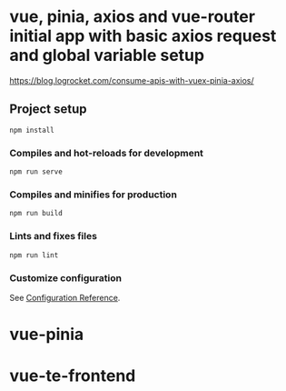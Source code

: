 # vue, pinia, axios and vue-router initial app with basic axios request and global variable setup 
https://blog.logrocket.com/consume-apis-with-vuex-pinia-axios/

## Project setup
```
npm install
```

### Compiles and hot-reloads for development
```
npm run serve
```

### Compiles and minifies for production
```
npm run build
```

### Lints and fixes files
```
npm run lint
```

### Customize configuration
See [Configuration Reference](https://cli.vuejs.org/config/).
# vue-pinia
# vue-te-frontend